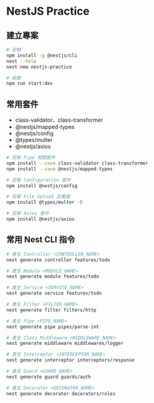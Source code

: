 # NestJS Practice

## 建立專案

```bash
# 安裝
npm install -g @nestjs/cli
nest --help
nest new nestjs-practice

# 啟動
npm run start:dev
```

## 常用套件

- class-validator、class-transformer
- @nestjs/mapped-types
- @nestjs/config
- @types/multer
- @nestjs/axios

```bash
# 安裝 Pipe 相關套件
npm install --save class-validator class-transformer
npm install --save @nestjs/mapped-types

# 安裝 Configuration 套件
npm install @nestjs/config

# 安裝 File Upload 定義檔
npm install @types/multer -D

# 安裝 Axios 套件
npm install @nestjs/axios
```

## 常用 Nest CLI 指令

```bash
# 產生 Controller <CONTROLLER_NAME>
nest generate controller features/todo

# 產生 Module <MODULE_NAME>
nest generate module features/todo

# 產生 Service <SERVICE_NAME>
nest generate service features/todo

# 產生 Filter <FILTER_NAME>
nest generate filter filters/http

# 產生 Pipe <PIPE_NAME>
nest generate pipe pipes/parse-int

# 產生 Class Middleware <MIDDLEWARE_NAME>
nest generate middleware middlewares/logger

# 產生 Interceptor <INTERCEPTOR_NAME>
nest generate interceptor interceptors/response

# 產生 Guard <GUARD_NAME>
nest generate guard guards/auth

# 產生 Decorator <DECORATOR_NAME>
nest generate decorator decorators/roles
```
